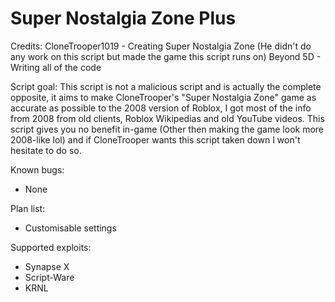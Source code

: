 # Super Nostalgia Zone Plus

Credits:
CloneTrooper1019 - Creating Super Nostalgia Zone (He didn't do any work on this script but made the game this script runs on)
Beyond 5D - Writing all of the code

Script goal:
This script is not a malicious script and is actually the complete opposite, it aims to make CloneTrooper's "Super Nostalgia Zone" game as accurate as possible to the 2008 version of Roblox, I got most of the info from 2008 from old clients, Roblox Wikipedias and old YouTube videos. This script gives you no benefit in-game (Other then making the game look more 2008-like lol) and if CloneTrooper wants this script taken down I won't hesitate to do so.

Known bugs:
- None

Plan list:
- Customisable settings

Supported exploits:
- Synapse X
- Script-Ware
- KRNL
